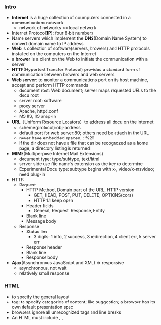 ### Intro
- **Internet** is a huge collection of coumputers connected in a communications network
  - network of networks <= local network
- Internet Protocol(**IP**): four 8-bit numbers
- Name servers which implement the **DNS**(Domain Name System) to convert domain name to IP address
- **Web** is collection of software(servers, browers) and HTTP protocols installed on the computers on the Internet
- a **brower** is a client on the Web to initiate the communication with a server
- **HTTP**(Hypertext Transfer Protocol) provides a standard form of communication between browers and web servers
- **Web server**: to monitor a communications port on its host machine, accept and perform HTTP commands
  - document root: Web document; server maps requested URLs to the docu root
  - server root: software
  - proxy server
  - Apache, httpd.conf
  - MS IIS, IIS snap-in
- **URL**（Uniform Resource Locators）to address all docu on the Internet
  - scheme(protocol):obj-address
  - default port for web server:80; others need be attach in the URL
  - never have embedded spaces..: %20
  - If the dir does not have a file that can be recognozed as a home page, a directory listing is returned
- **MIME**(Multiperpose Internet Mail Extensions)
  - document type: type/subtype, text/html
  - server side use file name's extension as the key to determine
  - Experimental Docu type: subtype begins with x-, video/x-msvideo; need plug-in
- HTTP:
  - Request
    - HTTP Method, Domain part of the URL, HTTP version
      - GET, HEAD, POST, PUT, DELETE, OPTIONS(cors)
      - HTTP 1.1 keep open
    - Header fields
      - General, Request, Response, Entity
    - Blank line
    - Message body
  - Response
    - Status line
      - 3 digits: 1 info, 2 success, 3 redirection, 4 client err, 5 server err
    - Response header
    - Blank line
    - Response body
- **Ajax**(Asynchronous JavaScript and XML) => responsive
  - asynchronous, not wait
  - relatively small response


### HTML
- to specify the general layout
- tag: to specify categories of content; like suggestion; a browser has its own default presentation spec
- browsers ignore all unrecognized tags and line breaks
- An HTML must include <html>, <head>, <title>, <body>
- <head> always contains <title> and <meta>
- Image: GIF jiffy; JPEG Jay-peg; PNG ping
```html
<!-- comment -->
<!DOCTYPE html>
<html lang = "en">
  <head>
    <title> Sample html</title>
    <meta charset = "utf-8">
    <meta name = "keywords" content = "for search engine: html sample">
  </head>
  <body>
    <header>
      <h1> 6 levels headings </h1>
      <h6> heading </h6>
    </header>
    <p> multiple   spaces in p will be replaced by single space <br />
    </p>
    <pre>  to
             preserve
                     the white spaces
    </pre>
    <blockquote>
      "will be indented on both sides mostly as quotes"
    </blockquote>
    
    <p> content-based style tags</p>
    <em>italics</em>
    <strong>bold</strong>
    <code> X<sub>2</sub><sup>3</sup></code>
    
    <p> character entities like 2 &lt 5</p>
    <!-- horizonal rule -->
    <hr />
    
    
    <a href = "google.com"> 
      <img src= "image/goog_logo.jpeg" alt = "just logo pic">
      Image as an effective link
    </a>
    
    <h2 id = "uniqId"> id attribut must be unique within the docu</h2>
    <a href = "#uniqId"> back to id </a>
    
    <ul>
      <li> unordered list </li>
      <ol> 
        <li> ordered list, nested</li>
      </ol>
    </ul>
    
    <dl>
      <dt> page 234</dt>
      <dd> definition list <dd>
    </dl>
    
    <table>
       <caption> sample table </caption>
       <tr>
         <th colspan = "1"> header</th>
       </tr>
       <tr>
         <td> data1 </td>
         <td> data2 </td>
       </tr>
    </table>
    <form action = "call">
      <input type = "text" name = "comment" size = "25" maxlength = "25">
      <!-- type as checkbox, radio-->
      <select name = "classes" >
        <option> English </option>
        <option> others a lot .. </option>
      </select>
      <textarea name = "draft" row = "3", cols = "40">
        (long and meaningless)
      </textarea>
      <input type = "submit" value = "trigger">
      <input type = "reset"  value = "to default">
    </form>
    <!--html5-->
    <audio contols = "controls">
       <source src = "xx.ogg" />
       <source src = "xx.wav" />
       <source src = "xx.mp3" />
    </audio>
    <vedio contols = "controls" width = "900" heigth = "600" autoplay = "autoplay" preload = "preload">
       <source src = "xx.ogv" />
       <source src = "xx.webm" />
       <source src = "xx.mp4" />
    </audio>
    <time datetime = "2019-07-04T15:45" pubdate = "pubdate">
       Today
    </time>
  </body>
</html>
```
- html5 organization elements
```html
  - <header>, <footer>, <hgroup>, <artclel>
  - <section>
  - <aside>, <nav>
```

#### html
- case insensitve
- can omit closed tag
- attribute value must be quoted only if contans special char


### CSS
- benefit: imposing consistency on the styl of Web documens
- lower-level style sheets can override higher level style sheets
  - inline: tag, appear in opening tag
  - document: whole html body, ```<head> <style>```
  - external: any htmls,``` <link>```
  
- comment: /*  */

#### Selector
- simple: element name
- class: ````p.normal {prop-val list}  <p class = "normal">````
- Generic: more than one tag ```.normal```
- id: ```#spec-id {list}```
- Contextual: position chain, direct child ```ul ol {list}```
- Pseudo: events like link, visited, focus, hover ```h2:hover {list}```

#### Properties
- fonts, lists, alignment of text, margins, colors, background, borders
- Font:
  - font-family: generic font
  - font-size: 12em == 120%
  - font-variant: small-caps
  - font-style: italic
  - font-weight: bold
  - font: includes all types
  - text-decoration: line-through, overline, underline
  - letter-spacing: spaces between letters
- List
  - ul level, li level
  - bullet: can use image
- Aligment of text
  - text-indent
- Color
  - color: foreground
  - background-color
  
#### Box Model
- padding is the space between the content of an elelment and its border
- margin is the space between the border of two elements

```html
no default layout
<span> line
  
<div> section
```
#### Conflict
- 1. level
  - ```!important``` user origin
  - ```!important```author orign
  - normal author origin
  - normal user 
  - any browser
- specificity
  - id
  - class, pseudo
  - contextual
  - universal
- most recently seen: exteranl as seen in link or @import
  

### JS
- explicit embedding: in HTML ```<script>```
```html
<!--
// JS code in case browser doesn't have JS interpreters
// -->
```
- implicit embedding: ```<script tyoe = "text/javascript" src = "roots.js" />```
- prototype-based inheritance
- JS objects are collections of properties, root object is Object
- Number, String, Boolean, undefined, null
  - undefined: a Type; means a variable has been declared but has not yet been assigned a value. initialized by JavaScript with a default value of undefined
  - null is object; an assignment value. done programmatically
```javascript
var today = new Date();
```
#### Window
- an HTML document
- two prop:
  - document: Document object
  - window
  

```js
// dyamically creating HTML document content, ca include any tag
document.write("It is " + result+ "<br />");

// default object for JS is Window object
alert("Alert it \n"); // OK
confirm("Approve?"); // OK, Cancel
prompt("Waht's your name", "type your name"); // OK, Cancel, textfield
```
- false : "", "0", null, 0
- strictly equal: ===
```js
var list = [1, 2, '5', "23"];
// sort alphabetically by default
function num_reverse_order(a, b) {return b - 1};
list.sort(num_reverse_order);
list.length
```
- declared without var is global scope
- ^, $ only used in head/end to make effect
```js
var isValidPhone = str.search(/^\d{3}-\d{3}-\d{4}$/);
```

- this
  - bind: bind this with preset value
  - Store reference to context/this inside another variable
  - arrow: ES6
```js
var module = {
  x: 42,
  getX: function() {
    return this.x;
  }
}

var unboundGetX = module.getX;
console.log(unboundGetX()); // The function gets invoked at the global scope
// expected output: undefined

var boundGetX = unboundGetX.bind(module);
console.log(boundGetX());
// expected output: 42

function MyConstructor(data, transport) {
    this.data = data;
    transport.on('data', () => alert(this.data));
}
```
- SIAF(self-invoked anonymous function)
```js
for (var i=0; i<5; i++){
  setTimeout(function(){ 
    console.log(i); 
    }, 1000);
}
// all 5

for (var i=0; i<5; i++){
  (function (j){
    setTimeout(function(){ 
      console.log(j); 
      }, 1000);
   })(i);
}
```
- Closure: fucntion has access to the var in parent scope even after parent functions have returned
  - To use a closure, define a function inside another function and expose it. To expose a function, return it or pass it to another function.
  - The inner function will have access to the variables in the outer function scope, even after the outer function has returned.
```js
//
var xhr = new XMLHttpRequest();
xhr.open("POST", url, true);
xhr.setRequestHeader(yourId, "wz12312");
var fd = ew FormData;
var obj = this;
xht.onreadystartchange = function() {
  this;// XMLHttpRequest
  obj.otherFunc();
}
xhr.send(fd);
```

### DOM
- When a global variable is created in a client side script, it's created as a new prperty of the Window object
- DOM 1: getElementById
- event: all lowercase
- The write method of document should never be used in an event handler
- DOM2 Event propagation
  - capturing: root -> target node
    - addEventListener
  - target node
  - bubbling: back to rootm triggering any handlers in the path
- navigator: browser info

### Ajax
- starts from iframe, Google map uses to update tiles
- JS eval() func can convert JSON strings to JS objects, but it will interprets any JS code, security issue
- When the readyState property of the request object is 4 and the status property is 200, the callback function can process the returned data.
- if received text will be populated in text box, scanned for script tags first
```js
if (window.XMLHttpRequest)
    xhr = new XMLHttpRequest();
else
    xhr = new AtiveXObject("Mircorsoft.XMLHTTP");
xhr.open("GET", url, true); // true for asyc

var response = xhr.responseText;
var myObj = JSON.parse(response);
```






